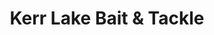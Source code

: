 ---
title: "Kerr Lake Bait & Tackle"
url: /henderson/kerr-lake-bait-und-tackle/
shop: Lebensmittel
---